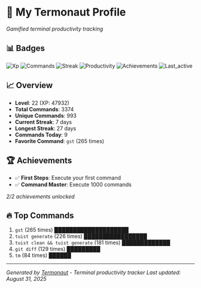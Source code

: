 # 🚀 My Termonaut Profile

*Gamified terminal productivity tracking*

## 📊 Badges

![Xp](https://img.shields.io/badge/XP-Level+22+%2847932%2F52900%29-blue?style=flat-square&logo=terminal&logoColor=white) ![Commands](https://img.shields.io/badge/Commands-3374-blue?style=flat-square&logo=terminal&logoColor=white) ![Streak](https://img.shields.io/badge/Streak-7+days-blue?style=flat-square&logo=terminal&logoColor=white) ![Productivity](https://img.shields.io/badge/Productivity-80.0%25-green?style=flat-square&logo=terminal&logoColor=white) ![Achievements](https://img.shields.io/badge/Achievements-5%2F10-blue?style=flat-square&logo=terminal&logoColor=white) ![Last_active](https://img.shields.io/badge/Last+Active-11h+ago-yellow?style=flat-square&logo=terminal&logoColor=white) 

## 📈 Overview

- **Level**: 22 (XP: 47932)
- **Total Commands**: 3374
- **Unique Commands**: 993
- **Current Streak**: 7 days
- **Longest Streak**: 27 days
- **Commands Today**: 9
- **Favorite Command**: `gst` (265 times)

## 🏆 Achievements

- ✅ **First Steps**: Execute your first command
- ✅ **Command Master**: Execute 1000 commands

*2/2 achievements unlocked*

## 🔥 Top Commands

1. `gst` (265 times) ████████████████████
2. `tuist generate` (226 times) █████████████████
3. `tuist clean && tuist generate` (181 times) █████████████
4. `git diff` (129 times) █████████
5. `tm` (84 times) ██████

---

*Generated by [Termonaut](https://github.com/oiahoon/termonaut) - Terminal productivity tracker*
*Last updated: August 31, 2025*
